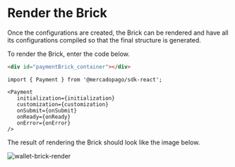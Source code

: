 # Render the Brick

Once the configurations are created, the Brick can be rendered and have all its configurations compiled so that the final structure is generated.

To render the Brick, enter the code below.

```html
<div id="paymentBrick_container"></div>
```

```react-jsx
import { Payment } from '@mercadopago/sdk-react';

<Payment
   initialization={initialization}
   customization={customization}
   onSubmit={onSubmit}
   onReady={onReady}
   onError={onError}
/>
```

The result of rendering the Brick should look like the image below.

![wallet-brick-render](checkout-bricks/wallet-brick-render-en.png)